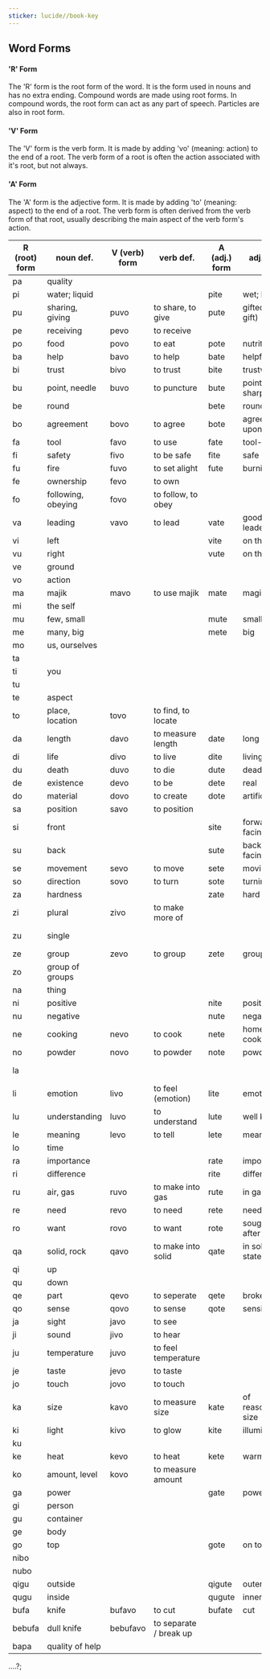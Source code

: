 ```yaml
---
sticker: lucide//book-key
---
```

## Word Forms
#### 'R' Form
The 'R' form is the root form of the word. It is the form used in nouns and has no extra ending. Compound words are made using root forms. In compound words, the root form can act as any part of speech. Particles are also in root form.
#### 'V' Form
The 'V' form is the verb form. It is made by adding 'vo' (meaning: action) to the end of a root. The verb form of a root is often the action associated with it's root, but not always.
#### 'A' Form
The 'A' form is the adjective form. It is made by adding 'to' (meaning: aspect) to the end of a root. The verb form is often derived from the verb form of that root, usually describing the main aspect of the verb form's action.





| R (root) form | noun def.          | V (verb) form | verb def.              | A (adj.) form | adj. def.          | other def   |
| ------------- | ------------------ | ------------- | ---------------------- | ------------- | ------------------ | ----------- |
| pa            | quality            |               |                        |               |                    |             |
| pi            | water; liquid      |               |                        | pite          | wet; liquid        |             |
| pu            | sharing, giving    | puvo          | to share, to give      | pute          | gifted (a gift)    |             |
| pe            | receiving          | pevo          | to receive             |               |                    |             |
| po            | food               | povo          | to eat                 | pote          | nutritious         |             |
| ba            | help               | bavo          | to help                | bate          | helpful            |             |
| bi            | trust              | bivo          | to trust               | bite          | trustworthy        |             |
| bu            | point, needle      | buvo          | to puncture            | bute          | pointy, sharp      |             |
| be            | round              |               |                        | bete          | rounded            |             |
| bo            | agreement          | bovo          | to agree               | bote          | agreed upon        |             |
| fa            | tool               | favo          | to use                 | fate          | tool-like          |             |
| fi            | safety             | fivo          | to be safe             | fite          | safe               |             |
| fu            | fire               | fuvo          | to set alight          | fute          | burning            |             |
| fe            | ownership          | fevo          | to own                 |               |                    |             |
| fo            | following, obeying | fovo          | to follow, to obey     |               |                    |             |
| va            | leading            | vavo          | to lead                | vate          | good leader        |             |
| vi            | left               |               |                        | vite          | on the left        |             |
| vu            | right              |               |                        | vute          | on the right       |             |
| ve            | ground             |               |                        |               |                    |             |
| vo            | action             |               |                        |               |                    | V form      |
| ma            | majik              | mavo          | to use majik           | mate          | magical            |             |
| mi            | the self           |               |                        |               |                    |             |
| mu            | few, small         |               |                        | mute          | small              |             |
| me            | many, big          |               |                        | mete          | big                |             |
| mo            | us, ourselves      |               |                        |               |                    |             |
| ta            |                    |               |                        |               |                    | and         |
| ti            | you                |               |                        |               |                    |             |
| tu            |                    |               |                        |               |                    | or          |
| te            | aspect             |               |                        |               |                    | A form      |
| to            | place, location    | tovo          | to find, to locate     |               |                    |             |
| da            | length             | davo          | to measure length      | date          | long               |             |
| di            | life               | divo          | to live                | dite          | living             |             |
| du            | death              | duvo          | to die                 | dute          | dead               |             |
| de            | existence          | devo          | to be                  | dete          | real               |             |
| do            | material           | dovo          | to create              | dote          | artificial         |             |
| sa            | position           | savo          | to position            |               |                    |             |
| si            | front              |               |                        | site          | forward-facing     |             |
| su            | back               |               |                        | sute          | backward-facing    |             |
| se            | movement           | sevo          | to move                | sete          | moving             |             |
| so            | direction          | sovo          | to turn                | sote          | turning            |             |
| za            | hardness           |               |                        | zate          | hard               |             |
| zi            | plural             | zivo          | to make more of        |               |                    | R: plural   |
| zu            | single             |               |                        |               |                    | R: singular |
| ze            | group              | zevo          | to group               | zete          | grouped            |             |
| zo            | group of groups    |               |                        |               |                    |             |
| na            | thing              |               |                        |               |                    |             |
| ni            | positive           |               |                        | nite          | positive           |             |
| nu            | negative           |               |                        | nute          | negative           |             |
| ne            | cooking            | nevo          | to cook                | nete          | home cooked        |             |
| no            | powder             | novo          | to powder              | note          | powdered           |             |
| la            |                    |               |                        |               |                    | with; using |
| li            | emotion            | livo          | to feel (emotion)      | lite          | emotional          |             |
| lu            | understanding      | luvo          | to understand          | lute          | well known         |             |
| le            | meaning            | levo          | to tell                | lete          | meaningful         |             |
| lo            | time               |               |                        |               |                    |             |
| ra            | importance         |               |                        | rate          | important          |             |
| ri            | difference         |               |                        | rite          | different          |             |
| ru            | air, gas           | ruvo          | to make into gas       | rute          | in gas state       |             |
| re            | need               | revo          | to need                | rete          | needed             |             |
| ro            | want               | rovo          | to want                | rote          | sought after       |             |
| qa            | solid, rock        | qavo          | to make into solid     | qate          | in solid state     |             |
| qi            | up                 |               |                        |               |                    |             |
| qu            | down               |               |                        |               |                    |             |
| qe            | part               | qevo          | to seperate            | qete          | broken             |             |
| qo            | sense              | qovo          | to sense               | qote          | sensitive          |             |
| ja            | sight              | javo          | to see                 |               |                    |             |
| ji            | sound              | jivo          | to hear                |               |                    |             |
| ju            | temperature        | juvo          | to feel temperature    |               |                    |             |
| je            | taste              | jevo          | to taste               |               |                    |             |
| jo            | touch              | jovo          | to touch               |               |                    |             |
| ka            | size               | kavo          | to measure size        | kate          | of reasonable size |             |
| ki            | light              | kivo          | to glow                | kite          | illuminating       |             |
| ku            |                    |               |                        |               |                    | if          |
| ke            | heat               | kevo          | to heat                | kete          | warm               |             |
| ko            | amount, level      | kovo          | to measure amount      |               |                    |             |
| ga            | power              |               |                        | gate          | powerful           |             |
| gi            | person             |               |                        |               |                    |             |
| gu            | container          |               |                        |               |                    |             |
| ge            | body               |               |                        |               |                    |             |
| go            | top                |               |                        | gote          | on top             |             |
| nibo          |                    |               |                        |               |                    | yes         |
| nubo          |                    |               |                        |               |                    | no          |
| qigu          | outside            |               |                        | qigute        | outer              |             |
| qugu          | inside             |               |                        | qugute        | inner              |             |
| bufa          | knife              | bufavo        | to cut                 | bufate        | cut                |             |
| bebufa        | dull knife         | bebufavo      | to separate / break up |               |                    |             |
| bapa          | quality of help    |               |                        |               |                    |             |




....?;